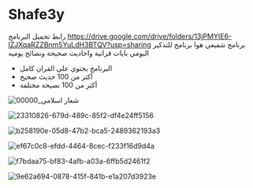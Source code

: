 # Shafe3y
رابط تحميل البرنامج
https://drive.google.com/drive/folders/13jPMYIE6-lZJXqaRZZBnm5YuLdH3BTQV?usp=sharing
برنامج شفيعي هوا برنامج للتذكير اليومي بايات قرانية واحاديث صحيحة ونصائح يوميه

* البرنامج يحتوي علي القران كامل 
* أكثر من 100 حديث صحيح 
* أكثر من 100 نصيحة مختلفة

![شعار اسلامي_00000](https://github.com/MostafaEbrahiem/Shafe3y/assets/88105870/c6b0a739-3023-4b6d-8b06-98f16dee49c1)

![23310826-679d-489c-85f2-df4e24ff5156](https://github.com/MostafaEbrahiem/Shafe3y/assets/88105870/b4a298ba-53d8-47cf-9b6f-f43d0727ffc4)


![b258190e-05d8-47b2-bca5-2489362193a3](https://github.com/MostafaEbrahiem/Shafe3y/assets/88105870/9afc2d6a-5494-45e6-9da5-246890bad5e7)


![ef67c0c8-efdd-4464-8cec-f233f16d9d4a](https://github.com/MostafaEbrahiem/Shafe3y/assets/88105870/e6e95872-d095-4904-8cbf-10ef1470e8c6)


![f7bdaa75-bf83-4afb-a03a-6ffb5d2461f2](https://github.com/MostafaEbrahiem/Shafe3y/assets/88105870/6069b52f-369c-410e-8d06-b23e6b952f71)


![9e62a694-0878-415f-841b-e1a207d3923e](https://github.com/MostafaEbrahiem/Shafe3y/assets/88105870/a89128ac-f531-4d70-9291-efe246f76c1e)

